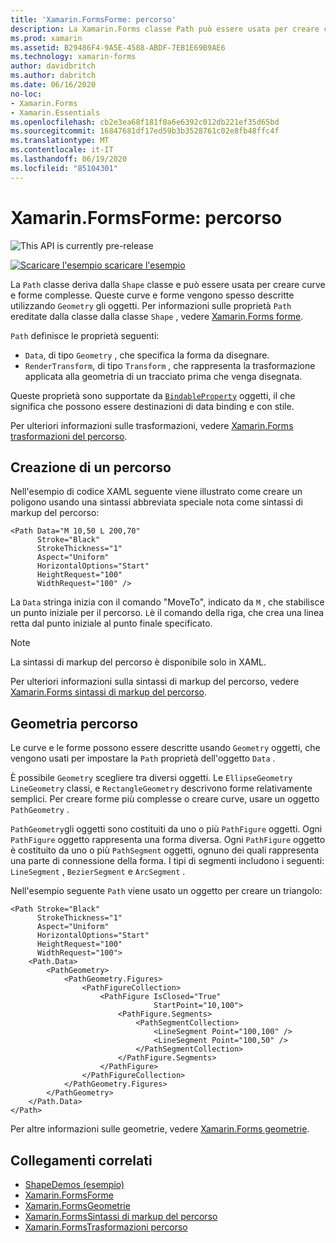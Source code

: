 ```yaml
---
title: 'Xamarin.FormsForme: percorso'
description: La Xamarin.Forms classe Path può essere usata per creare curve e forme complesse.
ms.prod: xamarin
ms.assetid: B29486F4-9A5E-4588-ABDF-7EB1E69B9AE6
ms.technology: xamarin-forms
author: davidbritch
ms.author: dabritch
ms.date: 06/16/2020
no-loc:
- Xamarin.Forms
- Xamarin.Essentials
ms.openlocfilehash: cb2e3ea68f181f0a6e6392c012db221ef35d65bd
ms.sourcegitcommit: 16847681df17ed59b3b3528761c02e8fb48ffc4f
ms.translationtype: MT
ms.contentlocale: it-IT
ms.lasthandoff: 06/19/2020
ms.locfileid: "85104301"
---
```

# <a name="xamarinforms-shapes-path"></a>Xamarin.FormsForme: percorso

![](~/media/shared/preview.png "This API is currently pre-release")

[![Scaricare ](~/media/shared/download.png) l'esempio scaricare l'esempio](https://github.com/xamarin/xamarin-forms-samples/tree/master/UserInterface/ShapesDemos/)

La `Path` classe deriva dalla `Shape` classe e può essere usata per creare curve e forme complesse. Queste curve e forme vengono spesso descritte utilizzando `Geometry` gli oggetti. Per informazioni sulle proprietà `Path` ereditate dalla classe dalla classe `Shape` , vedere [ Xamarin.Forms forme](index.md).

`Path` definisce le proprietà seguenti:

- `Data`, di tipo `Geometry` , che specifica la forma da disegnare.
- `RenderTransform`, di tipo `Transform` , che rappresenta la trasformazione applicata alla geometria di un tracciato prima che venga disegnata.

Queste proprietà sono supportate da [`BindableProperty`](xref:Xamarin.Forms.BindableProperty) oggetti, il che significa che possono essere destinazioni di data binding e con stile.

Per ulteriori informazioni sulle trasformazioni, vedere [ Xamarin.Forms trasformazioni del percorso](path-transforms.md).

## <a name="create-a-path"></a>Creazione di un percorso

Nell'esempio di codice XAML seguente viene illustrato come creare un poligono usando una sintassi abbreviata speciale nota come sintassi di markup del percorso:

```xaml
<Path Data="M 10,50 L 200,70"
      Stroke="Black"
      StrokeThickness="1"
      Aspect="Uniform"
      HorizontalOptions="Start"
      HeightRequest="100"
      WidthRequest="100" />
```

La `Data` stringa inizia con il comando "MoveTo", indicato da `M` , che stabilisce un punto iniziale per il percorso. `L`è il comando della riga, che crea una linea retta dal punto iniziale al punto finale specificato.

> [!NOTE]
> La sintassi di markup del percorso è disponibile solo in XAML.

Per ulteriori informazioni sulla sintassi di markup del percorso, vedere [ Xamarin.Forms sintassi di markup del percorso](path-markup-syntax.md).

## <a name="path-geometry"></a>Geometria percorso

Le curve e le forme possono essere descritte usando `Geometry` oggetti, che vengono usati per impostare la `Path` proprietà dell'oggetto `Data` .

È possibile `Geometry` scegliere tra diversi oggetti. Le `EllipseGeometry` `LineGeometry` classi, e `RectangleGeometry` descrivono forme relativamente semplici. Per creare forme più complesse o creare curve, usare un oggetto `PathGeometry` .

`PathGeometry`gli oggetti sono costituiti da uno o più `PathFigure` oggetti. Ogni `PathFigure` oggetto rappresenta una forma diversa. Ogni `PathFigure` oggetto è costituito da uno o più `PathSegment` oggetti, ognuno dei quali rappresenta una parte di connessione della forma. I tipi di segmenti includono i seguenti: `LineSegment` , `BezierSegment` e `ArcSegment` .

Nell'esempio seguente `Path` viene usato un oggetto per creare un triangolo:

```xaml
<Path Stroke="Black"
      StrokeThickness="1"
      Aspect="Uniform"
      HorizontalOptions="Start"
      HeightRequest="100"
      WidthRequest="100">
    <Path.Data>
        <PathGeometry>
            <PathGeometry.Figures>
                <PathFigureCollection>
                    <PathFigure IsClosed="True"
                                StartPoint="10,100">
                        <PathFigure.Segments>
                            <PathSegmentCollection>
                                <LineSegment Point="100,100" />
                                <LineSegment Point="100,50" />
                            </PathSegmentCollection>
                        </PathFigure.Segments>
                    </PathFigure>
                </PathFigureCollection>
            </PathGeometry.Figures>
        </PathGeometry>
    </Path.Data>
</Path>
```

Per altre informazioni sulle geometrie, vedere [ Xamarin.Forms geometrie](geometries.md).

## <a name="related-links"></a>Collegamenti correlati

- [ShapeDemos (esempio)](https://github.com/xamarin/xamarin-forms-samples/tree/master/UserInterface/ShapesDemos/)
- [Xamarin.FormsForme](index.md)
- [Xamarin.FormsGeometrie](geometries.md)
- [Xamarin.FormsSintassi di markup del percorso](path-markup-syntax.md)
- [Xamarin.FormsTrasformazioni percorso](path-transforms.md)
